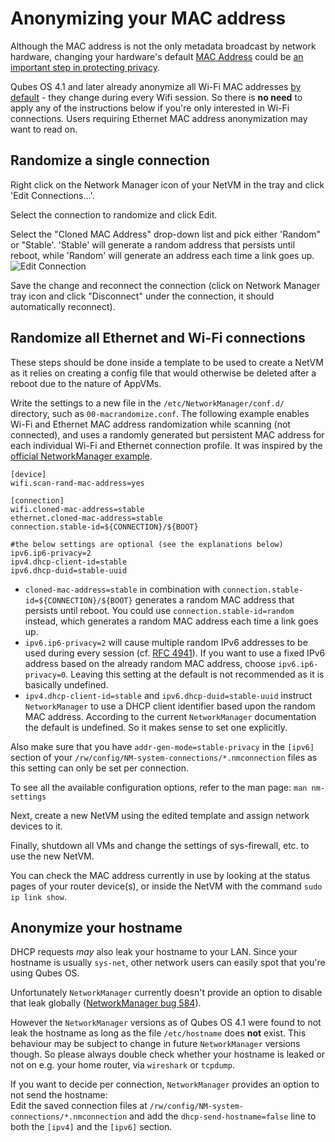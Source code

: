 
Anonymizing your MAC address
============================

Although the MAC address is not the only metadata broadcast by network hardware, changing your hardware's default [MAC Address](https://en.wikipedia.org/wiki/MAC_address) could be [an important step in protecting privacy](https://tails.boum.org/contribute/design/MAC_address/#index1h1).

Qubes OS 4.1 and later already anonymize all Wi-Fi MAC addresses [by default](https://github.com/QubesOS/qubes-core-agent-linux/blob/master/network/nm-31-randomize-mac.conf) - they change during every Wifi session.
So there is **no need** to apply any of the instructions below if you're only interested in Wi-Fi connections. Users requiring Ethernet MAC address anonymization may want to read on.

## Randomize a single connection

Right click on the Network Manager icon of your NetVM in the tray and click 'Edit Connections...'.

Select the connection to randomize and click Edit.

Select the "Cloned MAC Address" drop-down list and pick either 'Random" or "Stable'.
'Stable' will generate a random address that persists until reboot, while 'Random' will generate an address each time a link goes up.
![Edit Connection](/attachment/wiki/RandomizeMAC/networkmanager-mac-random.png)

Save the change and reconnect the connection (click on Network Manager tray icon and click "Disconnect" under the connection, it should automatically reconnect).

## Randomize all Ethernet and Wi-Fi connections

These steps should be done inside a template to be used to create a NetVM as it relies on creating a config file that would otherwise be deleted after a reboot due to the nature of AppVMs.

Write the settings to a new file in the `/etc/NetworkManager/conf.d/` directory, such as `00-macrandomize.conf`.
The following example enables Wi-Fi and Ethernet MAC address randomization while scanning (not connected), and uses a randomly generated but persistent MAC address for each individual Wi-Fi and Ethernet connection profile.
It was inspired by the [official NetworkManager example](https://gitlab.freedesktop.org/NetworkManager/NetworkManager/-/blob/main/examples/nm-conf.d/30-anon.conf).

~~~
[device]
wifi.scan-rand-mac-address=yes

[connection]
wifi.cloned-mac-address=stable
ethernet.cloned-mac-address=stable
connection.stable-id=${CONNECTION}/${BOOT}

#the below settings are optional (see the explanations below)
ipv6.ip6-privacy=2
ipv4.dhcp-client-id=stable
ipv6.dhcp-duid=stable-uuid
~~~

* `cloned-mac-address=stable` in combination with `connection.stable-id=${CONNECTION}/${BOOT}` generates a random MAC address that persists until reboot. You could use `connection.stable-id=random` instead, which generates a random MAC address each time a link goes up.
* `ipv6.ip6-privacy=2` will cause multiple random IPv6 addresses to be used during every session (cf. [RFC 4941](https://datatracker.ietf.org/doc/html/rfc4941)). If you want to use a fixed IPv6 address based on the already random MAC address, choose `ipv6.ip6-privacy=0`. Leaving this setting at the default is not recommended as it is basically undefined.
* `ipv4.dhcp-client-id=stable` and `ipv6.dhcp-duid=stable-uuid` instruct `NetworkManager` to use a DHCP client identifier based upon the random MAC address. According to the current `NetworkManager` documentation the default is undefined. So it makes sense to set one explicitly.

Also make sure that you have `addr-gen-mode=stable-privacy` in the `[ipv6]` section of your `/rw/config/NM-system-connections/*.nmconnection` files as this setting can only be set per connection.

To see all the available configuration options, refer to the man page: `man nm-settings`

Next, create a new NetVM using the edited template and assign network devices to it.

Finally, shutdown all VMs and change the settings of sys-firewall, etc. to use the new NetVM.

You can check the MAC address currently in use by looking at the status pages of your router device(s), or inside the NetVM with the command `sudo ip link show`.

## Anonymize your hostname

DHCP requests _may_ also leak your hostname to your LAN. Since your hostname is usually `sys-net`, other network users can easily spot that you're using Qubes OS.

Unfortunately `NetworkManager` currently doesn't provide an option to disable that leak globally ([NetworkManager bug 584](https://gitlab.freedesktop.org/NetworkManager/NetworkManager/-/issues/584)).

However the `NetworkManager` versions as of Qubes OS 4.1 were found to not leak the hostname as long as the file `/etc/hostname` does **not** exist. This behaviour may be subject to change in future `NetworkManager` versions though.
So please always double check whether your hostname is leaked or not on e.g. your home router, via `wireshark` or `tcpdump`.

If you want to decide per connection, `NetworkManager` provides an option to not send the hostname:  
Edit the saved connection files at `/rw/config/NM-system-connections/*.nmconnection` and add the `dhcp-send-hostname=false` line to both the `[ipv4]` and the `[ipv6]` section.
